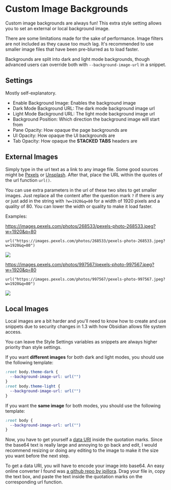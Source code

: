 # Custom Image Backgrounds

Custom image backgrounds are always fun! This extra style setting allows you to set an external or local background image.

There are some limitations made for the sake of performance. Image filters are not included as they cause too much lag. It's recommended to use smaller image files that have been pre-blurred as to load faster.

Backgrounds are split into dark and light mode backgrounds, though advanced users can override both with `--background-image-url` in a snippet.

## Settings

Mostly self-explanatory.

- Enable Background Image: Enables the background image
- Dark Mode Background URL: The dark mode background image url
- Light Mode Background URL: The light mode background image url
- Background Position: Which direction the background image will start from
- Pane Opacity: How opaque the page backgrounds are
- UI Opacity: How opaque the UI backgrounds are
- Tab Opacity: How opaque the **STACKED TABS** headers are

## External Images

Simply type in the url text as a link to any image file. Some good sources might be [Pexels](https://www.pexels.com/) or [Unsplash](https://unsplash.com/). After that, place the URL within the quotes of the url function `url()`.

You can use extra parameters in the url of these two sites to get smaller images. Just replace all the content after the question mark `?` if there is any or just add in the string with `?w=1920&q=80` for a width of 1920 pixels and a quality of 80. You can lower the width or quality to make it load faster.

Examples:

https://images.pexels.com/photos/268533/pexels-photo-268533.jpeg?w=1920&q=80

```
url("https://images.pexels.com/photos/268533/pexels-photo-268533.jpeg?w=1920&q=80")
```

![](https://images.pexels.com/photos/268533/pexels-photo-268533.jpeg?w=1920&q=80)

https://images.pexels.com/photos/997567/pexels-photo-997567.jpeg?w=1920&q=80


```
url("https://images.pexels.com/photos/997567/pexels-photo-997567.jpeg?w=1920&q=80")
```

![](https://images.pexels.com/photos/997567/pexels-photo-997567.jpeg?w=1920&q=80)

## Local Images

Local images are a bit harder and you'll need to know how to create and use  snippets due to security changes in 1.3 with how Obsidian allows file system access.

You can leave the Style Settings variables as snippets are always higher priority than style settings.

If you want **different images** for both dark and light modes, you should use the following template:

```css
:root body.theme-dark {
  --background-image-url: url("")
}
:root body.theme-light {
  --background-image-url: url("")
}
```

If you want the **same image** for both modes, you should use the following template:

```css
:root body {
  --background-image-url: url("")
}
```

Now, you have to get yourself a [data URI](https://css-tricks.com/data-uris/) inside the quotation marks. Since the base64 text is really large and annoying to go back and edit, I would recommend resizing or doing any editing to the image to make it the size you want before the next step.

To get a data URI, you will have to encode your image into base64. An easy online converter I found was [a github repo by jpillora](https://jpillora.com/base64-encoder/). Drag your file in, copy the text box, and paste the text inside the quotation marks on the corresponding url function.
